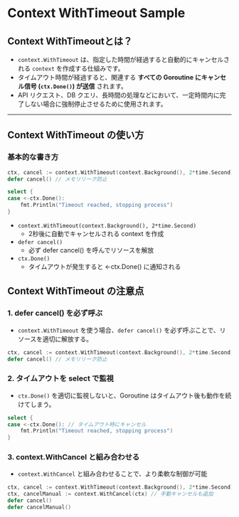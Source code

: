# Context WithTimeout Sample

## Context WithTimeoutとは？

- `context.WithTimeout` は、指定した時間が経過すると自動的にキャンセルされる `context` を作成する仕組みです。
- タイムアウト時間が経過すると、関連する **すべての Goroutine にキャンセル信号 (`ctx.Done()`) が送信** されます。
- API リクエスト、DB クエリ、長時間の処理などにおいて、一定時間内に完了しない場合に強制停止させるために使用されます。

---

## Context WithTimeout の使い方

### 基本的な書き方

```go
ctx, cancel := context.WithTimeout(context.Background(), 2*time.Second)
defer cancel() // メモリリーク防止

select {
case <-ctx.Done():
    fmt.Println("Timeout reached, stopping process")
}
```

- `context.WithTimeout(context.Background(), 2*time.Second)`
  - 2秒後に自動でキャンセルされる context を作成
- `defer cancel()`
  - 必ず defer cancel() を呼んでリソースを解放
- `ctx.Done()`
  - タイムアウトが発生すると <-ctx.Done() に通知される

## Context WithTimeout の注意点

### 1. defer cancel() を必ず呼ぶ

- `context.WithTimeout` を使う場合、`defer cancel()` を必ず呼ぶことで、リソースを適切に解放する。

```go
ctx, cancel := context.WithTimeout(context.Background(), 2*time.Second)
defer cancel() // メモリリーク防止
```

### 2. タイムアウトを select で監視

- `ctx.Done()` を適切に監視しないと、Goroutine はタイムアウト後も動作を続けてしまう。

```go
select {
case <-ctx.Done(): // タイムアウト時にキャンセル
    fmt.Println("Timeout reached, stopping process")
}
```

### 3. context.WithCancel と組み合わせる

- `context.WithCancel` と組み合わせることで、より柔軟な制御が可能

```go
ctx, cancel := context.WithTimeout(context.Background(), 2*time.Second)
ctx, cancelManual := context.WithCancel(ctx) // 手動キャンセルも追加
defer cancel()
defer cancelManual()
```
